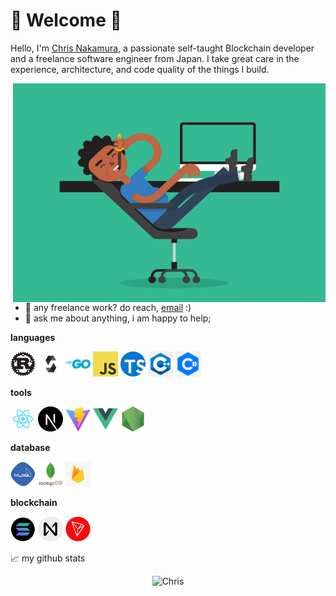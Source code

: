 # 👋 Welcome 👋
Hello, I'm [Chris Nakamura](https://#/), a passionate self-taught Blockchain developer and a freelance software engineer from Japan. 
I take great care in the experience, architecture, and code quality of the things I build.

<img align="right" alt="GIF" src="assets/logo.gif?raw=true" width="500" height="350" />
  
- 💼 any freelance work? do reach, [email](ny581383@gmail.com) :)
- 💬 ask me about anything, i am happy to help;

**languages**  

<code><img height="40" src="https://raw.githubusercontent.com/github/explore/80688e429a7d4ef2fca1e82350fe8e3517d3494d/topics/rust/rust.png"></code>
<code><img height="40" src="assets/logo/solidity.png"></code>
<code><img height="40" src="assets/logo/go.png"></code>
<code><img height="40" src="https://raw.githubusercontent.com/github/explore/80688e429a7d4ef2fca1e82350fe8e3517d3494d/topics/javascript/javascript.png"></code>
<code><img height="40" src="assets/logo/ts.png"></code>
<code><img height="40" src="assets/logo/c++.png"></code>
<code><img height="40" src="assets/logo/c%23.png"></code>


**tools**  

<code><img height="40" src="https://raw.githubusercontent.com/github/explore/80688e429a7d4ef2fca1e82350fe8e3517d3494d/topics/react/react.png"></code>
<code><img height="40" src="assets/logo/next.png"></code>
<code><img height="40" src="assets/logo/vite.png"></code>
<code><img height="40" src="https://raw.githubusercontent.com/github/explore/80688e429a7d4ef2fca1e82350fe8e3517d3494d/topics/vue/vue.png"></code>
<code><img height="40" src="https://raw.githubusercontent.com/github/explore/80688e429a7d4ef2fca1e82350fe8e3517d3494d/topics/nodejs/nodejs.png"></code>

**database**

<code><img height="40" src="assets/logo/mysql.png"></code>
<code><img height="40" src="assets/logo/mongodb.png"></code>
<code><img height="40" src="assets/logo/firebase.png"></code>

**blockchain**

<code><img height="40" src="assets/logo/solana.png"></code>
<code><img height="40" src="assets/logo/near.png"></code>
<code><img height="40" src="assets/logo/tron.png"></code>


📈 my github stats

<p align="center"> <img src="https://github-readme-stats.vercel.app/api?username=Redmon540&show_icons=true&theme=gotham" alt="Chris" />
